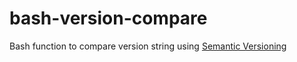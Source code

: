 # bash-version-compare

Bash function to compare version string using [Semantic Versioning](https://semver.org/)
